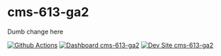# cms-613-ga2
Dumb change here

[![Github Actions](https://github.com/kporras07/cms-613-ga2/actions/workflows/build_deploy_and_test.yml/badge.svg)](https://github.com/kporras07/cms-613-ga2/actions/workflows/build_deploy_and_test.yml)
[![Dashboard cms-613-ga2](https://img.shields.io/badge/dashboard-cms_613_ga2-yellow.svg)](https://dashboard.pantheon.io/sites/af488e4b-b1ad-4479-8eaa-48f6e1cacff7#dev/code)
[![Dev Site cms-613-ga2](https://img.shields.io/badge/site-cms_613_ga2-blue.svg)](http://dev-cms-613-ga2.pantheonsite.io/)
